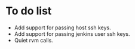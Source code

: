 # To do list

- Add support for passing host ssh keys.
- Add support for passing jenkins user ssh keys.
- Quiet rvm calls.
